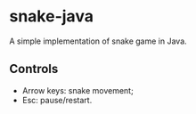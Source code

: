 # snake-java
A simple implementation of snake game in Java.
## Controls
- Arrow keys: snake movement;
- Esc: pause/restart.
